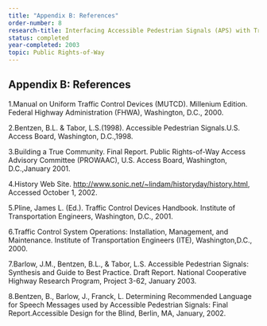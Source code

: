 ```yaml
---
title: "Appendix B: References"
order-number: 8
research-title: Interfacing Accessible Pedestrian Signals (APS) with Traffic Signal Control Equipment
status: completed
year-completed: 2003
topic: Public Rights-of-Way
---
```


## Appendix B: References

1.Manual on Uniform Traffic Control Devices (MUTCD). Millenium Edition. Federal Highway Administration (FHWA), Washington, D.C., 2000.

2.Bentzen, B.L. & Tabor, L.S.(1998). Accessible Pedestrian Signals.U.S. Access Board, Washington, D.C.,1998.

3.Building a True Community. Final Report. Public Rights-of-Way Access Advisory Committee (PROWAAC), U.S. Access Board, Washington, D.C.,January 2001.

4.History Web Site. http://www.sonic.net/~lindam/historyday/history.html, Accessed October 1, 2002.

5.Pline, James L. (Ed.). Traffic Control Devices Handbook. Institute of Transportation Engineers, Washington, D.C., 2001.

6.Traffic Control System Operations: Installation, Management, and Maintenance. Institute of Transportation Engineers (ITE), Washington,D.C., 2000.

7.Barlow, J.M., Bentzen, B.L., & Tabor, L.S. Accessible Pedestrian Signals: Synthesis and Guide to Best Practice. Draft Report. National Cooperative Highway Research Program, Project 3-62, January 2003.

8.Bentzen, B., Barlow, J., Franck, L. Determining Recommended Language for Speech Messages used by Accessible Pedestrian Signals: Final Report.Accessible Design for the Blind, Berlin, MA, January, 2002.
